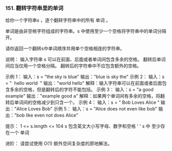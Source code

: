 ### 151. 翻转字符串里的单词

给你一个字符串s ，逐个翻转字符串中的所有 单词 。

单词是由非空格字符组成的字符串。s 中使用至少一个空格将字符串中的单词分隔开。

请你返回一个翻转s中单词顺序并用单个空格相连的字符串。

说明：
输入字符串 s 可以在前面、后面或者单词间包含多余的空格。
翻转后单词间应当仅用一个空格分隔。
翻转后的字符串中不应包含额外的空格。
 

示例 1：
输入：s = "the sky is blue"
输出："blue is sky the"
示例 2：
输入：s = "  hello world  "
输出："world hello"
解释：输入字符串可以在前面或者后面包含多余的空格，但是翻转后的字符不能包括。
示例 3：
输入：s = "a good   example"
输出："example good a"
解释：如果两个单词间有多余的空格，将翻转后单词间的空格减少到只含一个。
示例 4：
输入：s = "  Bob    Loves  Alice   "
输出："Alice Loves Bob"
示例 5：
输入：s = "Alice does not even like bob"
输出："bob like even not does Alice"
 

提示：
1 <= s.length <= 104
s 包含英文大小写字母、数字和空格 ' '
s 中 至少存在一个 单词
 

进阶：
请尝试使用 O(1) 额外空间复杂度的原地解法。
